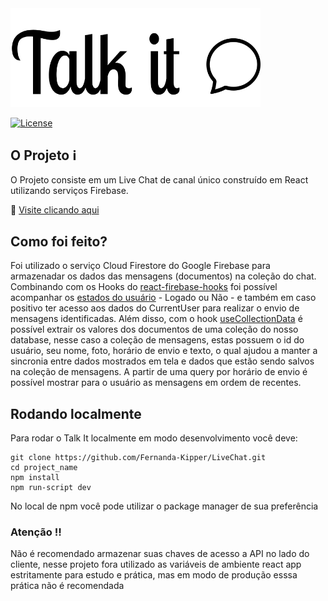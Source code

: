 <img src="./src/assets/logoBlack.svg" width="400">

[![License](https://img.shields.io/github/license/day8/re-frame.svg)](LICENSE)

## O Projeto ℹ

O Projeto consiste em um Live Chat de canal único construído em React utilizando serviços Firebase. 


📌 [Visite clicando aqui](https://live-chat-one.vercel.app/)


## Como foi feito?

Foi utilizado o serviço Cloud Firestore do Google Firebase para armazenadar os dados das mensagens (documentos) na coleção do chat. Combinando com os Hooks do [react-firebase-hooks](https://www.npmjs.com/package/react-firebase-hooks) foi possível acompanhar os [estados do usuário](https://github.com/csfrequency/react-firebase-hooks/tree/1e893b11a41df8618a80ac7964bdf02dcf05735e/auth) - Logado ou Não - e também em caso positivo ter acesso aos dados do CurrentUser para realizar o envio de mensagens identificadas. Além disso, com o hook [useCollectionData](https://github.com/csfrequency/react-firebase-hooks/tree/1e893b11a41df8618a80ac7964bdf02dcf05735e/firestore#usecollectiondata) é possível extrair os valores dos documentos de uma coleção do nosso database, nesse caso a coleção de mensagens, estas possuem o id do usuário, seu nome, foto, horário de envio e texto, o qual ajudou a manter a sincronia entre dados mostrados em tela e dados que estão sendo salvos na coleção de mensagens. A partir de uma query por horário de envio é possível mostrar para o usuário as mensagens em ordem de recentes.

## Rodando localmente

Para rodar o Talk It localmente em modo desenvolvimento você deve:

```
git clone https://github.com/Fernanda-Kipper/LiveChat.git
cd project_name
npm install
npm run-script dev
```

No local de npm você pode utilizar o package manager de sua preferência

### Atenção ‼

Não é recomendado armazenar suas chaves de acesso a API no lado do cliente, nesse projeto fora utilizado as variáveis de ambiente react app estritamente para estudo e prática, mas em modo de produção esssa prática não é recomendada 

